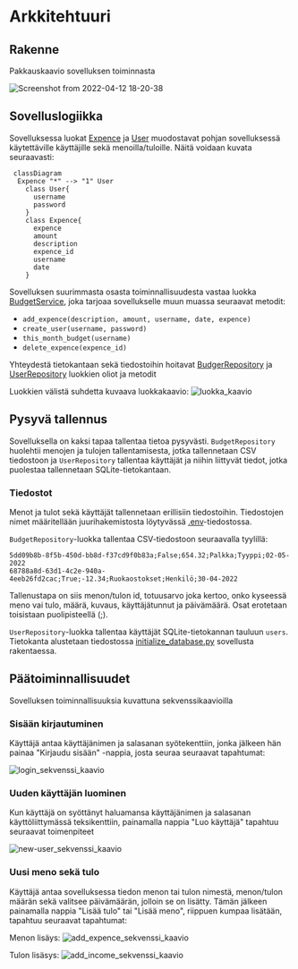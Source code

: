 # Arkkitehtuuri

## Rakenne

Pakkauskaavio sovelluksen toiminnasta

![Screenshot from 2022-04-12 18-20-38](https://user-images.githubusercontent.com/95504014/162996756-450cd265-69e4-4da5-ba73-b0fd9e66e222.png)

## Sovelluslogiikka

Sovelluksessa luokat [Expence](https://github.com/T-Marenk/ot-harjoitustyo/blob/main/src/entities/expence.py) ja [User](https://github.com/T-Marenk/ot-harjoitustyo/blob/main/src/entities/user.py) muodostavat pohjan sovelluksessä käytettäville käyttäjille sekä menoilla/tuloille. Näitä voidaan kuvata seuraavasti:

```mermaid
 classDiagram
  Expence "*" --> "1" User
    class User{
      username
      password
    }
    class Expence{
      expence
      amount
      description
      expence_id
      username
      date
    }
```

Sovelluksen suurimmasta osasta toiminnallisuudesta vastaa luokka [BudgetService](https://github.com/T-Marenk/ot-harjoitustyo/blob/main/src/services/budget_service.py), joka tarjoaa sovellukselle muun muassa seuraavat metodit:

- `add_expence(description, amount, username, date, expence)`
- `create_user(username, password)`
- `this_month_budget(username)`
- `delete_expence(expence_id)`

Yhteydestä tietokantaan sekä tiedostoihin hoitavat [BudgerRepository](https://github.com/T-Marenk/ot-harjoitustyo/blob/main/src/repositories/budget_repository.py) ja [UserRepository](https://github.com/T-Marenk/ot-harjoitustyo/blob/main/src/repositories/user_repository.py) luokkien oliot ja metodit

Luokkien välistä suhdetta kuvaava luokkakaavio:
![luokka_kaavio](https://user-images.githubusercontent.com/95504014/166419945-30719fde-28fb-4bdc-9b78-2a1e9dc665de.png)

## Pysyvä tallennus

Sovelluksella on kaksi tapaa tallentaa tietoa pysyvästi. `BudgetRepository` huolehtii menojen ja tulojen tallentamisesta, jotka tallennetaan 
CSV tiedostoon ja `UserRepository` tallentaa käyttäjät ja niihin liittyvät tiedot, jotka puolestaa tallennetaan SQLite-tietokantaan. 

### Tiedostot
Menot ja tulot sekä käyttäjät tallennetaan erillisiin tiedostoihin. Tiedostojen nimet määritellään juurihakemistosta löytyvässä [.env](https://github.com/T-Marenk/ot-harjoitustyo/blob/main/.env)-tiedostossa.

`BudgetRepository`-luokka tallentaa CSV-tiedostoon seuraavalla tyylillä:
```
5dd09b8b-8f5b-450d-bb8d-f37cd9f0b83a;False;654.32;Palkka;Tyyppi;02-05-2022
68788a8d-63d1-4c2e-940a-4eeb26fd2cac;True;-12.34;Ruokaostokset;Henkilö;30-04-2022
```
Tallenustapa on siis menon/tulon id, totuusarvo joka kertoo, onko kyseessä meno vai tulo, määrä, kuvaus, käyttäjätunnut ja päivämäärä. Osat erotetaan toisistaan puolipisteellä (;).

`UserRepository`-luokka tallentaa käyttäjät SQLite-tietokannan tauluun `users`. Tietokanta alustetaan tiedostossa [initialize_database.py](https://github.com/T-Marenk/ot-harjoitustyo/blob/main/src/initialize_database.py) sovellusta rakentaessa.

## Päätoiminnallisuudet

Sovelluksen toiminnallisuuksia kuvattuna sekvenssikaavioilla

### Sisään kirjautuminen

Käyttäjä antaa käyttäjänimen ja salasanan syötekenttiin, jonka jälkeen hän painaa "Kirjaudu sisään" -nappia, josta seuraa seuraavat tapahtumat:

![login_sekvenssi_kaavio](https://user-images.githubusercontent.com/95504014/166416534-ad98f790-c874-46b5-8915-7b0c62711023.png)

### Uuden käyttäjän luominen

Kun käyttäjä on syöttänyt haluamansa käyttäjänimen ja salasanan käyttöliittymässä teksikenttiin, painamalla nappia "Luo käyttäjä" tapahtuu seuraavat toimenpiteet

![new-user_sekvenssi_kaavio](https://user-images.githubusercontent.com/95504014/166416692-537e5d64-fbfe-45c6-9f7f-be443c30439f.png)

### Uusi meno sekä tulo

Käyttäjä antaa sovelluksessa tiedon menon tai tulon nimestä, menon/tulon määrän sekä valitsee päivämäärän, jolloin se on lisätty. Tämän jälkeen painamalla nappia "Lisää tulo" tai "Lisää meno", riippuen kumpaa lisätään, tapahtuu seuraavat tapahtumat:

Menon lisäys:
![add_expence_sekvenssi_kaavio](https://user-images.githubusercontent.com/95504014/166416878-40037b3d-c638-4f07-9a49-c00afa8fe8b4.png)

Tulon lisäsys:
![add_income_sekvenssi_kaavio](https://user-images.githubusercontent.com/95504014/166416884-c7d05f98-d092-4c1a-a410-68f4f7205da5.png)
